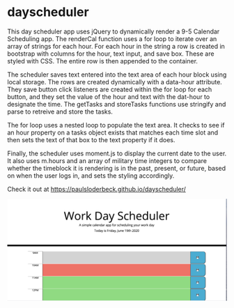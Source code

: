 # dayscheduler

This day scheduler app uses jQuery to dynamically render a 9-5 Calendar Scheduling app. The renderCal function uses a for loop to iterate over an array of strings for each hour. For each hour in the string a row is created in bootstrap with columns for the hour, text input, and save box. These are styled with CSS. The entire row is then appended to the container.

The scheduler saves text entered into the text area of each hour block using local storage. The rows are created dynamically with a data-hour attribute. They save button click listeners are created within the for loop for each button, and they set the value of the hour and text with the dat-hour to designate the time. The getTasks and storeTasks functions use stringify and parse to retreive and store the tasks.

The for loop uses a nested loop to populate the text area. It checks to see if an hour property on a tasks object exists that matches each time slot and then sets the text of that box to the text property if it does.

Finally, the scheduler uses moment.js to display the current date to the user. It also uses m.hours and an array of military time integers to compare whether the timeblock it is rendering is in the past, present, or future, based on when the user logs in, and sets the styling accordingly.

Check it out at https://paulsloderbeck.github.io/dayscheduler/

![ScreenShot](https://github.com/paulsloderbeck/dayscheduler/blob/master/screenshot.png)

